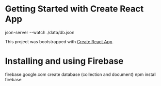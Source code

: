 # Getting Started with Create React App
json-server --watch ./data/db.json

This project was bootstrapped with [Create React App](https://github.com/facebook/create-react-app).

# Installing and using Firebase
firebase.google.com
create database (collection and document)
npm install firebase